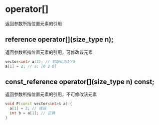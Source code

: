 # operator[]
返回参数所指位置元素的引用


## reference operator[](size_type n);
返回参数所指位置元素的引用，可修改该元素
```cpp
vector<int> a(3); // 初始化为3个0
a[1] = 2; // a: [0 2 0]
```

## const_reference operator[](size_type n) const;
返回参数所指位置元素的引用，不可修改该元素
```cpp
void F(const vector<int>& a) {
  a[1] = 2; // 错误
  int b = a[1]; // 正确
}
```